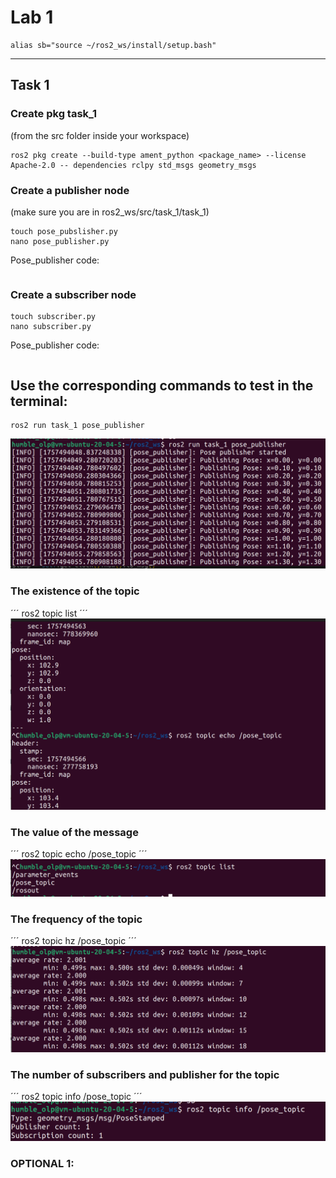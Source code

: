 # Lab 1


```
alias sb="source ~/ros2_ws/install/setup.bash"
```






























































































---------------------------------------------------------------------
## Task 1
### Create pkg task_1
(from the src folder inside your workspace)
```
ros2 pkg create --build-type ament_python <package_name> --license Apache-2.0 -- dependencies rclpy std_msgs geometry_msgs
```
### Create a publisher node 
(make sure you are in ros2_ws/src/task_1/task_1)
```
touch pose_pubslisher.py
nano pose_publisher.py
```
Pose_publisher code:
```

```
### Create a subscriber node 
```
touch subscriber.py
nano subscriber.py
```
Pose_publisher code:
```

```
## Use the corresponding commands to test in the terminal:
```
ros2 run task_1 pose_publisher
```
![Task 1 Output 1](Lab1_pics/task1_output1.png)

### The existence of the topic
´´´
ros2 topic list
´´´
![Task 1 Output 2](Lab1_pics/task1_output2.png)

### The value of the message
´´´
ros2 topic echo /pose_topic
´´´
![Task 1 Output 3](Lab1_pics/task1_output3.png)
### The frequency of the topic
´´´
ros2 topic hz /pose_topic
´´´
![Task 1 Output 4](Lab1_pics/task1_output4.png)
### The number of subscribers and publisher for the topic
´´´
ros2 topic info /pose_topic
´´´
![Task 1 Output 5](Lab1_pics/task1_output5.png)
### OPTIONAL 1:


